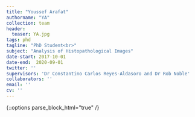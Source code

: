 ```yaml
---
title: "Youssef Arafat"
authorname: "YA"
collection: team
header:
  teaser: YA.jpg
tags: phd
tagline: "PhD Student<br>"
subject: "Analysis of Histopathological Images"
date-start: 2017-10-01
date-end:  2020-09-01
twitter: ''
supervisors: 'Dr Constantino Carlos Reyes-Aldasoro and Dr Rob Noble'
collaborators: ''
email: ''
cv: ''
---
```

{::options parse_block_html="true" /}

<p align= "justify">
